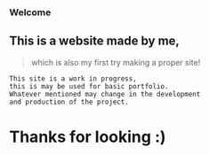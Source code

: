 ### Welcome

## This is a website made by me, 
> which is also my first try making a proper site!

```
This site is a work in progress,
this is may be used for basic portfolio.
Whatever mentioned may change in the development
and production of the project.
```

# Thanks for looking :)

